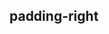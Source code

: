 ## padding-right


<!-- CSSJSON.padding-right.description -->

<!-- CSSJSON.padding-right.syntax -->

<!-- CSSJSON.padding-right.values -->

<!-- CSSJSON.padding-right.defaultValue -->

<!-- CSSJSON.padding-right.unixTags -->

<!-- CSSJSON.padding-right.compatibility -->

<!-- CSSJSON.padding-right.example -->

<!-- CSSJSON.padding-right.reference -->
